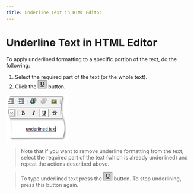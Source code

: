 ```yaml
---
title: Underline Text in HTML Editor
---
```

# Underline Text in HTML Editor
To apply underlined formatting to a specific portion of the text, do the following:
1. Select the required part of the text (or the whole text).
2. Click the ![ASPxHtmlEditor-Buttons-Underline](../../../images/img7402.png) button.

![ASPxHtmlEditor-WorkingWithText-UnderlineSample](../../../images/img7414.png)

> Note that if you want to remove underline formatting from the text, select the required part of the text (which is already underlined) and repeat the actions described above.

> To type underlined text press the ![ASPxHtmlEditor-Buttons-Underline](../../../images/img7402.png) button. To stop underlining, press this button again.